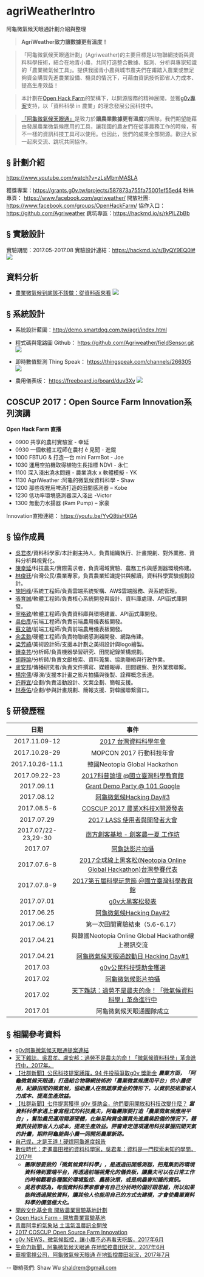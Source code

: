 # agriWeatherIntro
阿龜微氣候天眼通計劃介紹與整理

> **AgriWeather致力讓數據更有溫度！**

>「阿龜微氣候天眼通計劃」(Agriweather)的主要目標是以物聯網技術與資料科學技術，結合在地青小農，共同打造整合數據、監測、分析與專家知識的「農業微氣候工具」。提供我國青小農與城市農夫們在甫踏入農業或無足夠資金購買先進農業設備、機具的情況下，可藉由資訊技術節省人力成本、提高生產效益！

>本計劃在[Open Hack Farm](http://ocf.tw/p/2017/openhackfarm/)的架構下，以開源服務的精神展開，並獲[g0v專案](https://grants.g0v.tw/projects/587873a755fa75001ef55ed4)支持，以「資料科學 in 農業」的理念發展公民科技中。

>[「阿龜微氣候天眼通」](https://www.facebook.com/agriweather/)是致力於**讓農業數據更有溫度**的團隊，我們期望能藉由發展農業微氣候應用的工具，讓我國的農友們在從事農務工作的時候，有不一樣的資訊科技工具可以使用。也因此，我們的成果全部開源。歡迎大家一起來交流、跳坑共同協作。

## § 計劃介紹
https://www.youtube.com/watch?v=zLsMbmMASLA

獲獎專案：https://grants.g0v.tw/projects/587873a755fa75001ef55ed4
粉絲專頁： https://www.facebook.com/agriweather/
開放社團: https://www.facebook.com/groups/OpenHackFarm/
協作入口： https://github.com/Agriweather
跳坑專區：https://hackmd.io/s/rkPlLZbBb

## § 實驗設計
實驗期間：2017.05-2017.08
實驗設計連結：https://hackmd.io/s/ByQY9EQ0l#
![](https://i.imgur.com/Hr8sJ4U.jpg)


## 資料分析
- [農業微氣候到底該不該做：從資料面來看](https://hackmd.io/s/Bk0ror3Hb)
![](https://i.imgur.com/rOsibEs.png)


## § 系統設計
- 系統設計藍圖：http://demo.smartdog.com.tw/agri/index.html

- 程式碼與電路圖 Github： https://github.com/Agriweather/fieldSensor.git
![](https://i.imgur.com/QP6mcga.jpg)

- 即時數值監測 Thing Speak： https://thingspeak.com/channels/266305
![](https://i.imgur.com/lq2194o.png)

- 農用儀表板：
https://freeboard.io/board/duv3Xv
![](https://i.imgur.com/2yWAUTF.png)

## COSCUP 2017：Open Source Farm Innovation系列演講
**Open Hack Farm 直播**
- 0900 共享的農村實驗室 - 幸延
- 0930 一個軟體工程師在農村 ê 見聞 - 進錕
- 1000 FBTUG & 打造一台 mini FarmBot - Joe
- 1030 運用空拍機取得植物生長指標 NDVI - 永仁
- 1100 深入淺出澆水問題 - 農業澆水 x 軟體模擬 - YK
- 1130 AgriWeather :阿龜的微氣候資料科學 - Shaw
- 1200 那些夜裡用啤酒打造的田間感測器 – Kobe
- 1230 低功率環境感測器深入淺出 -Victor
- 1300 無動力水揚器 (Ram Pump) – 家豪

Innovation直撥連結：
https://youtu.be/YyQ8tisHXGA

## § 協作成員
- [吳君孝]()/資料科學家/本計劃主持人，負責組織執行、計畫規劃、對外業務、資料分析與視覺化。
- [陳幸延]()/科技農夫/實際需求者，負責場域實驗、農務工作與感測器環境佈建。
- [林俊廷]()/台灣公民/農業專家，負責農業知識提供與解讀，資料科學實驗規劃設計。
- [施旭峰]()/系統工程師/負責雲端系統架構、AWS雲端服務、與系統管理。
- [張育誠]()/軟體工程師/負責核心系統開發與設計、資料庫處理、API函式庫開發。
- [寧格致]()/軟體工程師/負責資料庫與環境建置、API函式庫開發。
- [吳伯彥]()/前端工程師/負責前端農用儀表板開發。
- [蘇文毓]()/前端工程師/負責前端農用儀表板開發。
- [余孟勳]()/硬體工程師/負責物聯網感測器開發、網路佈建。
- [梁芳綺]()/美術設計師/支援本計劃之美術設計與logo繪製。
- [鍾幸芸]()/分析師/負責機器學習研究、田間紀錄架構規劃。
- [胡靜諭]()/分析師/負責文獻檢索、資料蒐集、協助聯絡與行政作業。
- [盧安邦]()/傳播研究者/負責文件撰寫、媒體報導、田間觀察、對外業務聯繫。
- [楊宗儒]()/導演/支援本計畫之影片拍攝與後製、詮釋概念表達。
- [許靜宜]()/企劃/負責活動設計、文案企劃、簡報支援。
- [林泰佑]()/企劃/參與計畫規劃、簡報支援、對韓國聯繫窗口。

## § 研發歷程
| 日期 | 事件 |
|:----:|:-------------:|
|2017.11.09-12| [2017 台灣資料科學年會](http://datasci.tw/) |
|2017.10.28-29| MOPCON 2017 行動科技年會 |
|2017.10.26-11.1| 韓國Neotopia Global Hackathon |
|2017.09.22-23|[2017科普論壇 @國立臺灣科學教育館](https://www.ntsec.gov.tw/User/Article.aspx?a=3399&theme=1) |
|2017.09.11|[Grant Demo Party @ 101 Google](http://civictechfest.org/)|
|2017.08.12|[阿龜微氣候Hacking Day#3](https://www.facebook.com/events/294186244388336/)|
|2017.08.5-6| [COSCUP 2017 農業X科技X開源發表](http://coscup.org/2017/#/) |
|2017.07.29| [2017 LASS 使用者與開發者大會](https://lass-net.kktix.cc/events/b70db89d-85241a)|
|2017.07/22-23,29-30| [南方創客基地 - 創客農一夏 工作坊](https://events.panmedia.asia/events/e1705311930595069)|
|2017.07 |[阿龜誌影片拍攝](https://youtu.be/6uvSpG8a2cg)|
|2017.07.6-8|[2017全球線上黑客松(Neotopia Online Global Hackathon)台灣參賽代表](https://www.facebook.com/agriweather/posts/1421288021283434)|
|2017.07.8-9| [2017第五屆科學玩意節 ＠國立臺灣科學教育館](https://www.facebook.com/agriweather/posts/1421166274628942) |
|2017.07.01| [g0v大黑客松發表](https://g0v-jothon.kktix.cc/events/g0v-hackath25n) |
|2017.06.25| [阿龜微氣候Hacking Day#2](https://www.facebook.com/events/1575680702503863/?active_tab=about)|
|2017.06.17|第一次田間實驗結束（5.6-6.17）|
|2017.04.21|與韓國Neotopia Online Global Hackathon線上視訊交流|
|2017.04.21| [阿龜微氣候天眼通啟動日 Hacking Day#1](https://www.facebook.com/notes/阿龜微氣候天眼通/自己焊才是王道硬焊阿龜進度報告/1342780335800870/)|
|2017.03| [g0v公民科技獎助金獲選](https://grants.g0v.tw/projects/587873a755fa75001ef55ed4)|
|2017.02| [阿龜微氣候影片拍攝](https://youtu.be/zLsMbmMASLA)|
|2017.02| [天下雜誌：過勞不是農夫的命！「微氣候資料科學」革命進行中](http://opinion.cw.com.tw/blog/profile/52/article/5297)|
|2017.01| 阿龜微氣候天眼通團隊成立|

## § 相關參考資料
- [g0v阿龜微氣候天眼通提案連結](https://grants.g0v.tw/projects/587873a755fa75001ef55ed4)
- [天下雜誌，吳君孝、盧安邦：過勞不是農夫的命！「微氣候資料科學」革命進行中，2017年。](http://opinion.cw.com.tw/blog/profile/52/article/5297)
- [【社群新聞】公民科技提案踴躍，94 件投稿爭取g0v 獎助金](https://g0v.news/%E7%A4%BE%E7%BE%A4%E6%96%B0%E8%81%9E-%E5%85%AC%E6%B0%91%E7%A7%91%E6%8A%80%E6%8F%90%E6%A1%88%E8%B8%B4%E8%BA%8D-94-%E4%BB%B6%E6%8A%95%E7%A8%BF%E7%88%AD%E5%8F%96g0v-%E7%8D%8E%E5%8A%A9%E9%87%91-cabf05e0bafb#.r4u2iahva)
***農業方面，「阿龜微氣候天眼通」打造結合物聯網技術的「農業微氣候應用平台」供小農使用，紀錄田間的微氣候，協助農人在無雄厚資金的情形下，以資訊技術節省人力成本、提高生產效益。***
- [【社群新聞】七件提案獲得 g0v 獎助金，他們要用開放和科技改變什麼？](https://g0v.news/%E7%A4%BE%E7%BE%A4%E6%96%B0%E8%81%9E-%E4%B8%83%E4%BB%B6%E6%8F%90%E6%A1%88%E7%8D%B2%E5%BE%97-g0v-%E7%8D%8E%E5%8A%A9%E9%87%91-%E9%BC%93%E5%8B%B5%E8%B7%A8%E7%95%8C%E9%96%8B%E6%BA%90%E9%95%B7%E6%9C%9F%E9%96%8B%E7%99%BC-3abb7989c012)
***當資料科學家遇上會寫程式的科技農夫，阿龜團隊要打造「農業微氣候應用平台」，幫助農民運用開源硬體，在無足夠資金購買先進農業設備的情況下，藉資訊技術節省人力成本，提高生產效益。評審肯定這項運用科技掌握田間天氣的計畫，期許阿龜能與小農一同開拓農業新路。***
- [自己焊，才是王道！硬焊阿龜進度報告](https://www.facebook.com/notes/%E9%98%BF%E9%BE%9C%E5%BE%AE%E6%B0%A3%E5%80%99%E5%A4%A9%E7%9C%BC%E9%80%9A/%E8%87%AA%E5%B7%B1%E7%84%8A%E6%89%8D%E6%98%AF%E7%8E%8B%E9%81%93%E7%A1%AC%E7%84%8A%E9%98%BF%E9%BE%9C%E9%80%B2%E5%BA%A6%E5%A0%B1%E5%91%8A/1342780335800870/)
- [數位時代：走進農田裡的資料科學家，吳君孝：資料是一門探索未知的學問，2017年](https://www.bnext.com.tw/article/44818/a-story-about-a-data-scientist-who-works-in-agricultire)
    - ***團隊想要做的「微氣候資料科學」，是透過田間感測器，把蒐集到的環境資料傳到雲端平台，再透過前端視覺化的儀表板，讓農夫可以在日常工作的時候觀看各種關於環境監控、農務決策，或是病蟲害知識的資訊。***
    - ***吳君孝認為，每個資料科學家都會有自己分析時的偏好跟思維，所以如果能夠透過開放資料，讓其他人也能用自己的方式去建模，才會使農業資料科學的價值極大化。***
- [開放文化基金會 開放農業實驗基地計劃](http://ocf.tw/p/2017/openhackfarm/)
- [Open Hack Farm - 開放農業實驗基地](https://yan.hackpad.com/Open-Hack-Farm--QW0dGvNE0vm)
- [青農阿幸的氣象站 土溫氣溫農訊全開放](https://www.newsmarket.com.tw/blog/86850/)
- [2017 COSCUP Open Source Farm Innovation](http://blog.coscup.org/2017/05/submit-your-talk-to-coscup-2017.html)
- [g0v NEWS，微氣候監控，讓小農不必再看天吃飯，2017年6月](https://g0v.news/g0v-%E7%8D%8E%E5%8A%A9%E9%87%91-%E5%BE%AE%E6%B0%A3%E5%80%99%E7%9B%A3%E6%8E%A7-%E8%AE%93%E5%B0%8F%E8%BE%B2%E4%B8%8D%E5%BF%85%E5%86%8D%E7%9C%8B%E5%A4%A9%E5%90%83%E9%A3%AF-b9a498781294)
- [生命力新聞，阿龜微氣候天眼通 在地監控農田狀況，2017年6月](https://vita.tw/%E9%98%BF%E9%BE%9C%E5%BE%AE%E6%B0%A3%E5%80%99%E5%A4%A9%E7%9C%BC%E9%80%9A-%E5%9C%A8%E5%9C%B0%E7%9B%A3%E6%8E%A7%E8%BE%B2%E7%94%B0%E7%8B%80%E6%B3%81-2bb677e08d14)
- [華視電視公司，阿龜微氣候天眼通 在地監控農田狀況，2017年7月](http://news.cts.com.tw/vita/campus/201707/201707181879471.html#.WXMu8tOGNp8)

-- 
聯絡我們: Shaw Wu shaldrem@gmail.com

